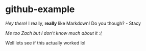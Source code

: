 # github-example

*Hey there!* I really, **really** like Markdown!
Do you though? - Stacy

*Me too Zach but I don't know much about it :(*

Well lets see if this actually worked lol
